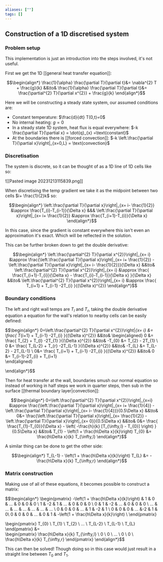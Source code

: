 ```yaml
---
aliases: [""]
tags: []
---
```


## Construction of a 1D discretised system

### Problem setup

This implementation is just an introduction into the steps involved, it's not useful.

First we get the 1D [[general heat transfer equation]]:

$$\begin{align*}
\frac{1}{\alpha} \frac{\partial T}{\partial t}&=   \nabla^{2} T + \frac{g}{k} &&\to& 
\frac{1}{\alpha} \frac{\partial T}{\partial t}&=   \frac{\partial^{2} T}{\partial x^{2}} + \frac{g}{k} 
\end{align*}$$

Here we will be constructing a steady state system, our assumed conditions are:

- Constant temperature: $\frac{d}{dt} T(0,t)=0$
- No internal heating: $g=0$
- In a steady state 1D system, heat flux is equal everywhere: $-k \frac{\partial T}{\partial x} = \dot{q}_{x} =\text{constant}$
- At the boundaries there is [[forced convection]]: $-k \left.\frac{\partial T}{\partial x}\right|_{x=0,L} = \text{convection}$

### Discretisation

The system is discrete, so it can be thought of as a 1D line of 1D cells like so:

![[Pasted image 20231213115839.png]]

When discretising the temp gradient we take it as the midpoint between two cells $i+ \frac{1}{2}k$ so:

$$\begin{align*}
\left.\frac{\partial T}{\partial x}\right|_{x= i- \frac{1}{2}} &\approx \frac{T_{i}-T_{i-1}}{\Delta x} &&&
\left.\frac{\partial T}{\partial x}\right|_{x= i+ \frac{1}{2}} &\approx \frac{T_{i+1}-T_{i}}{\Delta x} 
\end{align*}$$

In this case, since the gradient is constant everywhere this isn't even an approximation it's exact. Which will be reflected in the solution.

This can be further broken down to get the double derivative:

$$\begin{align*}
\left.\frac{\partial^{2} T}{\partial x^{2}}\right|_{x= i} &\approx \frac{\left.\frac{\partial T}{\partial x}\right|_{x= i+ \frac{1}{2}} - \left.\frac{\partial T}{\partial x}\right|_{x= i- \frac{1}{2}}}{\Delta x} &&\to&
\left.\frac{\partial^{2} T}{\partial x^{2}}\right|_{x= i} &\approx \frac{   \frac{T_{i+1}-T_{i}}{\Delta x} - \frac{T_{i}-T_{i-1}}{\Delta x}  }{\Delta x} &&\to&
\left.\frac{\partial^{2} T}{\partial x^{2}}\right|_{x= i} &\approx \frac{   T_{i+1} + T_{i-1} -2T_{i}     }{(\Delta x)^{2}} 
\end{align*}$$

### Boundary conditions

The left and right wall temps are $T_{l}$ and $T_{r}$, taking the double derivative equation a equation for the wall's relation to nearby cells can be easily defined:

$$\begin{align*}
0=\left.\frac{\partial^{2} T}{\partial x^{2}}\right|_{x= i} &= \frac{   T_{i+1} + T_{i-1} -2T_{i}     }{(\Delta x)^{2}} &&\to& 
\begin{aligned} 
0 &= \frac{   T_{2} + T_{l} -2T_{1}     }{(\Delta x)^{2}}  &&\to& -T_{0} &=   T_{2} - 2T_{1}  \\
0 &= \frac{   T_{L-2} + T_{r} -2T_{L-1}     }{(\Delta x)^{2}}  &&\to& -T_{L} &=   T_{L-2} - 2T_{L-1}   \\
0&= \frac{   T_{i+1} + T_{i-1} -2T_{i}     }{(\Delta x)^{2}} &&\to& 0 &=  T_{i-1}-2T_{i} + T_{i+1}  
\end{aligned}

\end{align*}$$

Then for heat transfer at the wall, boundaries smush our normal equation so instead of working in half steps we work in quarter steps, then sub in the surface [[thermal boundary layer|convection]]:

$$\begin{align*}
0=\left.\frac{\partial^{2} T}{\partial x^{2}}\right|_{x=i} &\approx \frac{\left.\frac{\partial T}{\partial x}\right|_{x= i+ \frac{1}{4}} - \left.\frac{\partial T}{\partial x}\right|_{x= i- \frac{1}{4}}}{0.5\Delta x} &&\to&
0&=  \frac{\left.\frac{\partial T}{\partial x}\right|_{x= \frac{1}{2}} - \left.\frac{\partial T}{\partial x}\right|_{x= 0}}{0.5\Delta x} &&\to&
0&=  \frac{ \frac{T_{1}-T_{0}}{\Delta x} - \left( -\frac{h}{k} [T_{\infty,l} - T_{0}] \right) }{0.5\Delta x} &&\to& 
T_{1} - \left(1 + \frac{h\Delta x}{k}\right) T_{0} &=   \frac{h\Delta x}{k} T_{\infty,l}
\end{align*}$$

A similar thing can be done to get the other side:

$$\begin{align*}
T_{L-1} - \left(1 + \frac{h\Delta x}{k}\right) T_{L} &= - \frac{h\Delta x}{k} T_{\infty,r}
\end{align*}$$

### Matrix construction

Making use of all of these equations, it becomes possible to construct a matrix:

$$\begin{align*}
 \begin{pmatrix} 
-\left(1 + \frac{h\Delta x}{k}\right) & 1 & 0 & ... & 0 & 0 & 0 \\ 
1 & -2 & 1 & ... & 0 & 0 & 0 \\
0 & 1 & -2 & ... & 0 & 0 & 0 \\
 ... & ... & ... & ... & ... & ... & ... \\
0 & 0 & 0 & ... & 1 & -2 & 1 \\
0 & 0 & 0 & ... &-2 & 1  & 0\\
0 & 0 & 0 & ... & 0 & 1 &  -\left(1 + \frac{h\Delta x}{k}\right) \\
 \end{pmatrix}  
 
 \begin{pmatrix}  T_{0} \\ T_{1} \\ T_{2} \\ ... \\ T_{L-2} \\ T_{L-1} \\ T_{L} \end{pmatrix} &=  
 \begin{pmatrix}   \frac{h\Delta x}{k} T_{\infty,l} \\ 0 \\ 0 \\ ... \\ 0 \\ 0 \\  \frac{h\Delta x}{k} T_{\infty,r}  \end{pmatrix}
\end{align*}$$

This can then be solved! Though doing so in this case would just result in a straight line between $T_{0}$ and $T_{1}$.
